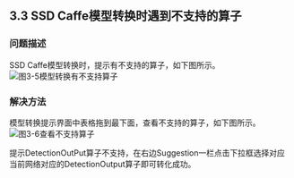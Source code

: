 ## 3.3 SSD Caffe模型转换时遇到不支持的算子
### 问题描述
SSD Caffe模型转换时，提示有不支持的算子，如下图所示。
![图3-5模型转换有不支持算子](https://gitee.com/Atlas200DK/FAQ/raw/master/part3/img/3-5.jpg)


### 解决方法
模型转换提示界面中表格拖到最下面，查看不支持的算子，如下图所示。
![图3-6查看不支持算子](https://gitee.com/Atlas200DK/FAQ/raw/master/part3/img/3-6.jpg)


提示DetectionOutPut算子不支持，在右边Suggestion一栏点击下拉框选择对应当前网络对应的DetectionOutput算子即可转化成功。

